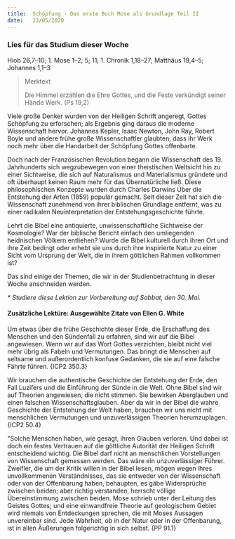 ```yaml
---
title:  Schöpfung - Das erste Buch Mose als Grundlage Teil II
date:   23/05/2020
---
```


### Lies für das Studium dieser Woche
Hiob 26,7–10; 1. Mose 1–2; 5; 11; 1. Chronik 1,18–27; Matthäus 19,4–5; Johannes 1,1–3

> <p>Merktext</p>
> Die Himmel erzählen die Ehre Gottes, und die Feste verkündigt seiner ­Hände Werk. (Ps 19,2)

Viele große Denker wurden von der Heiligen Schrift angeregt, Gottes Schöpfung zu erforschen; als Ergebnis ging daraus die moderne Wissenschaft hervor. Johannes Kepler, Isaac Newton, John Ray, Robert Boyle und andere frühe große Wissenschaftler glaubten, dass ihr Werk noch mehr über die Handarbeit der Schöpfung Gottes offenbarte.

Doch nach der Französischen Revolution begann die Wissenschaft des 19. Jahrhunderts sich wegzubewegen von einer theistischen Weltsicht hin zu einer Sichtweise, die sich auf Naturalismus und Materialismus gründete und oft überhaupt keinen Raum mehr für das Übernatürliche ließ. Diese philosophischen Konzepte wurden durch Charles Darwins Über die Entstehung der Arten (1859) populär gemacht. Seit dieser Zeit hat sich die Wissenschaft zunehmend von ihrer biblischen Grundlage entfernt, was zu einer radikalen Neuinterpretation der Entstehungsgeschichte führte.

Lehrt die Bibel eine antiquierte, unwissenschaftliche Sichtweise der Kosmologie? War der biblische Bericht einfach den umliegenden heidnischen Völkern entliehen? Wurde die Bibel kulturell durch ihren Ort und ihre Zeit bedingt oder erhebt sie uns durch ihre inspirierte Natur zu einer Sicht vom Ursprung der Welt, die in ihrem göttlichen Rahmen vollkommen ist?

Das sind einige der Themen, die wir in der Studienbetrachtung in dieser Woche anschneiden werden.

_* Studiere diese Lektion zur Vorbereitung auf Sabbat, den 30. Mai._

#### Zusätzliche Lektüre: Ausgewählte Zitate von Ellen G. White

Um etwas über die frühe Geschichte dieser Erde, die Erschaffung des Menschen und den Sündenfall zu erfahren, sind wir auf die Bibel angewiesen. Wenn wir auf das Wort Gottes verzichten, bleibt nicht viel mehr übrig als Fabeln und Vermutungen. Das bringt die Menschen auf seltsame und außerordentlich konfuse Gedanken, die sie auf eine falsche Fährte führen. {ICP2 350.3}

Wir brauchen die authentische Geschichte der Entstehung der Erde, den Fall Luzifers und die Einführung der Sünde in die Welt. Ohne Bibel sind wir auf Theorien angewiesen, die nicht stimmen. Sie bewirken Aberglauben und einen falschen Wissenschaftsglauben. Aber da wir in der Bibel die wahre Geschichte der Entstehung der Welt haben, brauchen wir uns nicht mit menschlichen Vermutungen und unzuverlässigen Theorien herumzuplagen. {ICP2 50.4}

"Solche Menschen haben, wie gesagt, ihren Glauben verloren. Und dabei ist doch ein festes Vertrauen auf die göttliche Autorität der Heiligen Schrift entscheidend wichtig. Die Bibel darf nicht an menschlichen Vorstellungen von Wissenschaft gemessen werden. Das wäre ein unzuverlässiger Führer. Zweifler, die um der Kritik willen in der Bibel lesen, mögen wegen ihres unvollkommenen Verständnisses, das sie entweder von der Wissenschaft oder von der Offenbarung haben, behaupten, es gäbe Widersprüche zwischen beiden; aber richtig verstanden, herrscht völlige Übereinstimmung zwischen beiden. Mose schrieb unter der Leitung des Geistes Gottes; und eine einwandfreie Theorie auf geologischem Gebiet wird niemals von Entdeckungen sprechen, die mit Moses Aussagen unvereinbar sind. Jede Wahrheit, ob in der Natur oder in der Offenbarung, ist in allen Äußerungen folgerichtig in sich selbst. {PP 91.1}